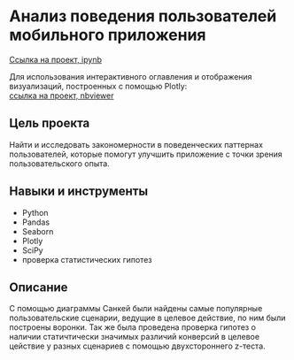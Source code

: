 # Анализ поведения пользователей мобильного приложения

[Ссылка на проект, ipynb](https://github.com/aleksandratucker/Portfolio/blob/main/User%20behavior%20(mobile%20app)/analysis_of_user_behavior_app.ipynb)

Для использования интерактивного оглавления  и отображения визуализаций, построенных с помощью Plotly: <br/> [ссылка на проект, nbviewer](https://nbviewer.org/github/aleksandratucker/Portfolio/blob/main/User%20behavior%20%28mobile%20app%29/analysis_of_user_behavior_app.ipynb)

## Цель проекта

Найти и исследовать закономерности в поведенческих паттернах пользователей, которые помогут улучшить приложение с точки зрения пользовательского опыта.



## Навыки и инструменты
- Python
- Pandas
- Seaborn
- Plotly
- SciPy
- проверка статистических гипотез



## Описание
С помощью диаграммы Санкей были найдены самые популярные пользовательские сценарии, ведущие в целевое действие, по ним были построены воронки. Так же была проведена проверка гипотез о наличии статичтически значимых различий конверсий в целевое цействие у разных сценариев с помощью двухстороннего z-теста. 
